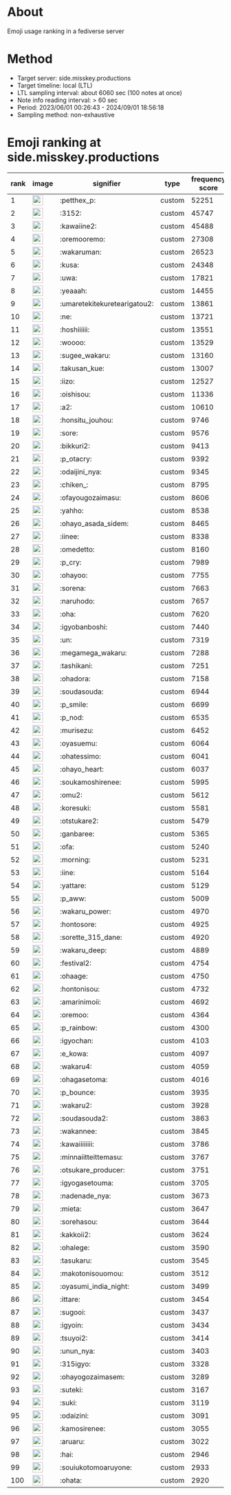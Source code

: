 # About
Emoji usage ranking in a fediverse server

# Method
- Target server: side.misskey.productions
- Target timeline: local (LTL)
- LTL sampling interval: about 6060 sec (100 notes at once)
- Note info reading interval: > 60 sec
- Period: 2023/06/01 00:26:43 - 2024/09/01 18:56:18 
- Sampling method: non-exhaustive

# Emoji ranking at side.misskey.productions

|rank|image|signifier|type|frequency score|
|----|----|----|----|----|
|1|<img height="24" src="https://side.misskey.productions/emoji/petthex_p.webp">|:petthex_p:|custom|52251|
|2|<img height="24" src="https://side.misskey.productions/emoji/3152.webp">|:3152:|custom|45747|
|3|<img height="24" src="https://side.misskey.productions/emoji/kawaiine2.webp">|:kawaiine2:|custom|45488|
|4|<img height="24" src="https://side.misskey.productions/emoji/oremooremo.webp">|:oremooremo:|custom|27308|
|5|<img height="24" src="https://side.misskey.productions/emoji/wakaruman.webp">|:wakaruman:|custom|26523|
|6|<img height="24" src="https://side.misskey.productions/emoji/kusa.webp">|:kusa:|custom|24348|
|7|<img height="24" src="https://side.misskey.productions/emoji/uwa.webp">|:uwa:|custom|17821|
|8|<img height="24" src="https://side.misskey.productions/emoji/yeaaah.webp">|:yeaaah:|custom|14455|
|9|<img height="24" src="https://side.misskey.productions/emoji/umaretekitekuretearigatou2.webp">|:umaretekitekuretearigatou2:|custom|13861|
|10|<img height="24" src="https://side.misskey.productions/emoji/ne.webp">|:ne:|custom|13721|
|11|<img height="24" src="https://side.misskey.productions/emoji/hoshiiiiii.webp">|:hoshiiiiii:|custom|13551|
|12|<img height="24" src="https://side.misskey.productions/emoji/woooo.webp">|:woooo:|custom|13529|
|13|<img height="24" src="https://side.misskey.productions/emoji/sugee_wakaru.webp">|:sugee_wakaru:|custom|13160|
|14|<img height="24" src="https://side.misskey.productions/emoji/takusan_kue.webp">|:takusan_kue:|custom|13007|
|15|<img height="24" src="https://side.misskey.productions/emoji/iizo.webp">|:iizo:|custom|12527|
|16|<img height="24" src="https://side.misskey.productions/emoji/oishisou.webp">|:oishisou:|custom|11336|
|17|<img height="24" src="https://side.misskey.productions/emoji/a2.webp">|:a2:|custom|10610|
|18|<img height="24" src="https://side.misskey.productions/emoji/honsitu_jouhou.webp">|:honsitu_jouhou:|custom|9746|
|19|<img height="24" src="https://side.misskey.productions/emoji/sore.webp">|:sore:|custom|9576|
|20|<img height="24" src="https://side.misskey.productions/emoji/bikkuri2.webp">|:bikkuri2:|custom|9413|
|21|<img height="24" src="https://side.misskey.productions/emoji/p_otacry.webp">|:p_otacry:|custom|9392|
|22|<img height="24" src="https://side.misskey.productions/emoji/odaijini_nya.webp">|:odaijini_nya:|custom|9345|
|23|<img height="24" src="https://side.misskey.productions/emoji/chiken_.webp">|:chiken_:|custom|8795|
|24|<img height="24" src="https://side.misskey.productions/emoji/ofayougozaimasu.webp">|:ofayougozaimasu:|custom|8606|
|25|<img height="24" src="https://side.misskey.productions/emoji/yahho.webp">|:yahho:|custom|8538|
|26|<img height="24" src="https://side.misskey.productions/emoji/ohayo_asada_sidem.webp">|:ohayo_asada_sidem:|custom|8465|
|27|<img height="24" src="https://side.misskey.productions/emoji/iinee.webp">|:iinee:|custom|8338|
|28|<img height="24" src="https://side.misskey.productions/emoji/omedetto.webp">|:omedetto:|custom|8160|
|29|<img height="24" src="https://side.misskey.productions/emoji/p_cry.webp">|:p_cry:|custom|7989|
|30|<img height="24" src="https://side.misskey.productions/emoji/ohayoo.webp">|:ohayoo:|custom|7755|
|31|<img height="24" src="https://side.misskey.productions/emoji/sorena.webp">|:sorena:|custom|7663|
|32|<img height="24" src="https://side.misskey.productions/emoji/naruhodo.webp">|:naruhodo:|custom|7657|
|33|<img height="24" src="https://side.misskey.productions/emoji/oha.webp">|:oha:|custom|7620|
|34|<img height="24" src="https://side.misskey.productions/emoji/igyobanboshi.webp">|:igyobanboshi:|custom|7440|
|35|<img height="24" src="https://side.misskey.productions/emoji/un.webp">|:un:|custom|7319|
|36|<img height="24" src="https://side.misskey.productions/emoji/megamega_wakaru.webp">|:megamega_wakaru:|custom|7288|
|37|<img height="24" src="https://side.misskey.productions/emoji/tashikani.webp">|:tashikani:|custom|7251|
|38|<img height="24" src="https://side.misskey.productions/emoji/ohadora.webp">|:ohadora:|custom|7158|
|39|<img height="24" src="https://side.misskey.productions/emoji/soudasouda.webp">|:soudasouda:|custom|6944|
|40|<img height="24" src="https://side.misskey.productions/emoji/p_smile.webp">|:p_smile:|custom|6699|
|41|<img height="24" src="https://side.misskey.productions/emoji/p_nod.webp">|:p_nod:|custom|6535|
|42|<img height="24" src="https://side.misskey.productions/emoji/murisezu.webp">|:murisezu:|custom|6452|
|43|<img height="24" src="https://side.misskey.productions/emoji/oyasuemu.webp">|:oyasuemu:|custom|6064|
|44|<img height="24" src="https://side.misskey.productions/emoji/ohatessimo.webp">|:ohatessimo:|custom|6041|
|45|<img height="24" src="https://side.misskey.productions/emoji/ohayo_heart.webp">|:ohayo_heart:|custom|6037|
|46|<img height="24" src="https://side.misskey.productions/emoji/soukamoshirenee.webp">|:soukamoshirenee:|custom|5995|
|47|<img height="24" src="https://side.misskey.productions/emoji/omu2.webp">|:omu2:|custom|5612|
|48|<img height="24" src="https://side.misskey.productions/emoji/koresuki.webp">|:koresuki:|custom|5581|
|49|<img height="24" src="https://side.misskey.productions/emoji/otstukare2.webp">|:otstukare2:|custom|5479|
|50|<img height="24" src="https://side.misskey.productions/emoji/ganbaree.webp">|:ganbaree:|custom|5365|
|51|<img height="24" src="https://side.misskey.productions/emoji/ofa.webp">|:ofa:|custom|5240|
|52|<img height="24" src="https://side.misskey.productions/emoji/morning.webp">|:morning:|custom|5231|
|53|<img height="24" src="https://side.misskey.productions/emoji/iine.webp">|:iine:|custom|5164|
|54|<img height="24" src="https://side.misskey.productions/emoji/yattare.webp">|:yattare:|custom|5129|
|55|<img height="24" src="https://side.misskey.productions/emoji/p_aww.webp">|:p_aww:|custom|5009|
|56|<img height="24" src="https://side.misskey.productions/emoji/wakaru_power.webp">|:wakaru_power:|custom|4970|
|57|<img height="24" src="https://side.misskey.productions/emoji/hontosore.webp">|:hontosore:|custom|4925|
|58|<img height="24" src="https://side.misskey.productions/emoji/sorette_315_dane.webp">|:sorette_315_dane:|custom|4920|
|59|<img height="24" src="https://side.misskey.productions/emoji/wakaru_deep.webp">|:wakaru_deep:|custom|4889|
|60|<img height="24" src="https://side.misskey.productions/emoji/festival2.webp">|:festival2:|custom|4754|
|61|<img height="24" src="https://side.misskey.productions/emoji/ohaage.webp">|:ohaage:|custom|4750|
|62|<img height="24" src="https://side.misskey.productions/emoji/hontonisou.webp">|:hontonisou:|custom|4732|
|63|<img height="24" src="https://side.misskey.productions/emoji/amarinimoii.webp">|:amarinimoii:|custom|4692|
|64|<img height="24" src="https://side.misskey.productions/emoji/oremoo.webp">|:oremoo:|custom|4364|
|65|<img height="24" src="https://side.misskey.productions/emoji/p_rainbow.webp">|:p_rainbow:|custom|4300|
|66|<img height="24" src="https://side.misskey.productions/emoji/igyochan.webp">|:igyochan:|custom|4103|
|67|<img height="24" src="https://side.misskey.productions/emoji/e_kowa.webp">|:e_kowa:|custom|4097|
|68|<img height="24" src="https://side.misskey.productions/emoji/wakaru4.webp">|:wakaru4:|custom|4059|
|69|<img height="24" src="https://side.misskey.productions/emoji/ohagasetoma.webp">|:ohagasetoma:|custom|4016|
|70|<img height="24" src="https://side.misskey.productions/emoji/p_bounce.webp">|:p_bounce:|custom|3935|
|71|<img height="24" src="https://side.misskey.productions/emoji/wakaru2.webp">|:wakaru2:|custom|3928|
|72|<img height="24" src="https://side.misskey.productions/emoji/soudasouda2.webp">|:soudasouda2:|custom|3863|
|73|<img height="24" src="https://side.misskey.productions/emoji/wakannee.webp">|:wakannee:|custom|3845|
|74|<img height="24" src="https://side.misskey.productions/emoji/kawaiiiiiiii.webp">|:kawaiiiiiiii:|custom|3786|
|75|<img height="24" src="https://side.misskey.productions/emoji/minnaiitteittemasu.webp">|:minnaiitteittemasu:|custom|3767|
|76|<img height="24" src="https://side.misskey.productions/emoji/otsukare_producer.webp">|:otsukare_producer:|custom|3751|
|77|<img height="24" src="https://side.misskey.productions/emoji/igyogasetouma.webp">|:igyogasetouma:|custom|3705|
|78|<img height="24" src="https://side.misskey.productions/emoji/nadenade_nya.webp">|:nadenade_nya:|custom|3673|
|79|<img height="24" src="https://side.misskey.productions/emoji/mieta.webp">|:mieta:|custom|3647|
|80|<img height="24" src="https://side.misskey.productions/emoji/sorehasou.webp">|:sorehasou:|custom|3644|
|81|<img height="24" src="https://side.misskey.productions/emoji/kakkoii2.webp">|:kakkoii2:|custom|3624|
|82|<img height="24" src="https://side.misskey.productions/emoji/ohalege.webp">|:ohalege:|custom|3590|
|83|<img height="24" src="https://side.misskey.productions/emoji/tasukaru.webp">|:tasukaru:|custom|3545|
|84|<img height="24" src="https://side.misskey.productions/emoji/makotonisouomou.webp">|:makotonisouomou:|custom|3512|
|85|<img height="24" src="https://side.misskey.productions/emoji/oyasumi_india_night.webp">|:oyasumi_india_night:|custom|3499|
|86|<img height="24" src="https://side.misskey.productions/emoji/ittare.webp">|:ittare:|custom|3454|
|87|<img height="24" src="https://side.misskey.productions/emoji/sugooi.webp">|:sugooi:|custom|3437|
|88|<img height="24" src="https://side.misskey.productions/emoji/igyoin.webp">|:igyoin:|custom|3434|
|89|<img height="24" src="https://side.misskey.productions/emoji/tsuyoi2.webp">|:tsuyoi2:|custom|3414|
|90|<img height="24" src="https://side.misskey.productions/emoji/unun_nya.webp">|:unun_nya:|custom|3403|
|91|<img height="24" src="https://side.misskey.productions/emoji/315igyo.webp">|:315igyo:|custom|3328|
|92|<img height="24" src="https://side.misskey.productions/emoji/ohayogozaimasem.webp">|:ohayogozaimasem:|custom|3289|
|93|<img height="24" src="https://side.misskey.productions/emoji/suteki.webp">|:suteki:|custom|3167|
|94|<img height="24" src="https://side.misskey.productions/emoji/suki.webp">|:suki:|custom|3119|
|95|<img height="24" src="https://side.misskey.productions/emoji/odaizini.webp">|:odaizini:|custom|3091|
|96|<img height="24" src="https://side.misskey.productions/emoji/kamosirenee.webp">|:kamosirenee:|custom|3055|
|97|<img height="24" src="https://side.misskey.productions/emoji/aruaru.webp">|:aruaru:|custom|3022|
|98|<img height="24" src="https://side.misskey.productions/emoji/hai.webp">|:hai:|custom|2946|
|99|<img height="24" src="https://side.misskey.productions/emoji/souiukotomoaruyone.webp">|:souiukotomoaruyone:|custom|2933|
|100|<img height="24" src="https://side.misskey.productions/emoji/ohata.webp">|:ohata:|custom|2920|

